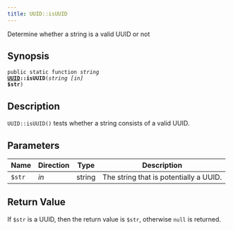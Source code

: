 ```yaml
---
title: UUID::isUUID
---
```


Determine whether a string is a valid UUID or not

## Synopsis

<code>public static function <i>string</i> <b><a href="UUID">UUID</a>::isUUID</b>(<i>string</i> <i>[in]</i> <b>$str</b>)</code>

## Description

`UUID::isUUID()` tests whether a string consists of a valid UUID.

## Parameters

<table>
  <thead>
    <tr>
      <th>Name</th>
      <th>Direction</th>
      <th>Type</th>
      <th>Description</th>
    </tr>
  </thead>
  <tbody>
    <tr>
      <td><code>$str</code>
      <td><i>in</i></td>
      <td>string</td>
      <td>
The string that is potentially a UUID.
      </td>
    </tr>
  </tbody>
</table>

## Return Value

If `$str` is a UUID, then the return value is `$str`,
otherwise `null` is returned.

